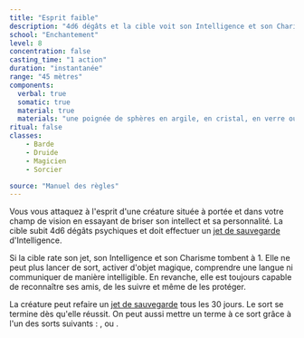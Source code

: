 ```yaml
---
title: "Esprit faible"
description: "4d6 dégâts et la cible voit son Intelligence et son Charisme réduits à 1."
school: "Enchantement"
level: 8
concentration: false
casting_time: "1 action"
duration: "instantanée"
range: "45 mètres"
components:
  verbal: true
  somatic: true
  material: true
  materials: "une poignée de sphères en argile, en cristal, en verre ou minérales"
ritual: false
classes:
    - Barde
    - Druide
    - Magicien
    - Sorcier

source: "Manuel des règles"
---
```

Vous vous attaquez à l'esprit d'une créature située à portée et dans votre champ de vision en essayant de briser son intellect et sa personnalité. La cible subit 4d6 dégâts psychiques et doit effectuer un [jet de sauvegarde](/utiliser-les-caracteristiques/#jets-de-sauvegarde) d'Intelligence.

Si la cible rate son jet, son Intelligence et son Charisme tombent à 1. Elle ne peut plus lancer de sort, activer d'objet magique, comprendre une langue ni communiquer de manière intelligible. En revanche, elle est toujours capable de reconnaître ses amis, de les suivre et même de les protéger.

La créature peut refaire un [jet de sauvegarde](/utiliser-les-caracteristiques/#jets-de-sauvegarde) tous les 30 jours. Le sort se termine dès qu'elle réussit. On peut aussi mettre un terme à ce sort grâce à l'un des sorts suivants : <ST s="restauration-superieure"/>, <ST s="guerison"/> ou <ST s="souhait"/>.
